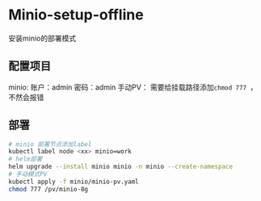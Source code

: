 # Minio-setup-offline
安装minio的部署模式
## 配置项目
minio:
账户：admin
密码：admin
手动PV：
需要给挂载路径添加`chmod 777 `，不然会报错
## 部署
```bash
# minio 部署节点添加label
kubectl label node <xx> minio=work
# helm部署
helm upgrade --install minio minio -n minio --create-namespace
# 手动模式PV
kubectl apply -f minio/minio-pv.yaml
chmod 777 /pv/minio-8g
```


